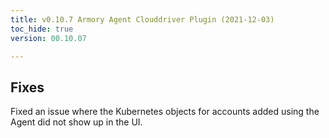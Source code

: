 ```yaml
---
title: v0.10.7 Armory Agent Clouddriver Plugin (2021-12-03)
toc_hide: true
version: 00.10.07

---
```


## Fixes

Fixed an issue where the Kubernetes objects for accounts added using the Agent did not show up in the UI.